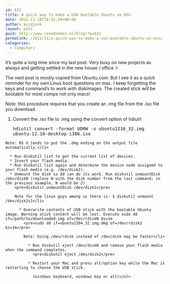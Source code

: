```yaml
---
id: 622
title: A quick way to make a USB bootable Ubuntu on OSX.
date: 2012-11-16T18:42:38+00:00
author: acidjunk
layout: post
guid: http://www.renedohmen.nl/blog/?p=622
permalink: /2012/11/a-quick-way-to-make-a-usb-bootable-ubuntu-on-osx/
categories:
  - Computerz
---
```

It&#8217;s quite a long time since my last post. Very busy on new projects as always and getting settled in the new house / office <img src="http://www.renedohmen.nl/blog/wp-includes/images/smilies/simple-smile.png" alt=":)" class="wp-smiley" style="height: 1em; max-height: 1em;" />

The next post is mostly copied from Ubuntu.com. But I see it as a quick reminder for my own Linux boot questions on mac. I keep forgetting the keys and command&#8217;s to work with diskimages. The created stick will be bootable for most comps not only macs!

Note: this procedure requires that you create an .img file from the .iso file you download.

  1. Convert the .iso file to .img using the convert option of hdiutil 
    <pre>hdiutil convert -format UDRW -o ubuntu1210_32.img ubuntu-12.10-desktop-i386.iso</pre>
    
    Note: OS X tends to put the .dmg ending on the output file automatically.</li> 
    
      * Run diskutil list to get the current list of devices.
      * Insert your flash media.
      * Run diskutil list again and determine the device node assigned to your flash media (e.g. /dev/disk2).
      * Unmount the disk so dd can do its work. Run diskutil unmountDisk /dev/diskN (replace N with the disk number from the last command; in the previous example, N would be 2). 
        <pre>diskutil unmountDisk /dev/disk2</pre>
        
        Note for the linux guys among us there is: $ diskutil unmount /dev/disk2s1</li> 
        
          * Overwrite contents of USB stick with the bootable Ubuntu image. Warning stick content will be lost. Execute sudo dd if=/path/to/downloaded.img of=/dev/rdiskN bs=1m 
            <pre>sudo dd if=ubuntu1204_32.img.dmg of=/dev/rdisk2 bs=1m</pre>
            
            Note: Using /dev/rdisk instead of /dev/disk may be faster</li> 
            
              * Run diskutil eject /dev/diskN and remove your flash media when the command completes. 
                <pre>diskutil eject /dev/disk2</pre>
            
              * Restart your Mac and press alt/option key while the Mac is restarting to choose the USB stick.
  
                (windows keyboard, windows key or alt)</ol>